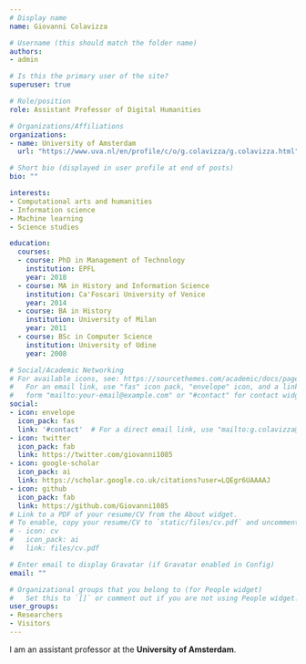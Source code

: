 ```yaml
---
# Display name
name: Giovanni Colavizza

# Username (this should match the folder name)
authors:
- admin

# Is this the primary user of the site?
superuser: true

# Role/position
role: Assistant Professor of Digital Humanities

# Organizations/Affiliations
organizations:
- name: University of Amsterdam
  url: "https://www.uva.nl/en/profile/c/o/g.colavizza/g.colavizza.html"

# Short bio (displayed in user profile at end of posts)
bio: ""

interests:
- Computational arts and humanities
- Information science
- Machine learning
- Science studies

education:
  courses:
  - course: PhD in Management of Technology
    institution: EPFL
    year: 2018
  - course: MA in History and Information Science
    institution: Ca'Foscari University of Venice
    year: 2014
  - course: BA in History
    institution: University of Milan
    year: 2011
  - course: BSc in Computer Science
    institution: University of Udine
    year: 2008

# Social/Academic Networking
# For available icons, see: https://sourcethemes.com/academic/docs/page-builder/#icons
#   For an email link, use "fas" icon pack, "envelope" icon, and a link in the
#   form "mailto:your-email@example.com" or "#contact" for contact widget.
social:
- icon: envelope
  icon_pack: fas
  link: '#contact'  # For a direct email link, use "mailto:g.colavizza@uva.nl".
- icon: twitter
  icon_pack: fab
  link: https://twitter.com/giovanni1085
- icon: google-scholar
  icon_pack: ai
  link: https://scholar.google.co.uk/citations?user=LQEgr6UAAAAJ
- icon: github
  icon_pack: fab
  link: https://github.com/Giovanni1085
# Link to a PDF of your resume/CV from the About widget.
# To enable, copy your resume/CV to `static/files/cv.pdf` and uncomment the lines below.
# - icon: cv
#   icon_pack: ai
#   link: files/cv.pdf

# Enter email to display Gravatar (if Gravatar enabled in Config)
email: ""

# Organizational groups that you belong to (for People widget)
#   Set this to `[]` or comment out if you are not using People widget.
user_groups:
- Researchers
- Visitors
---
```

I am an assistant professor at the **University of Amsterdam**.
